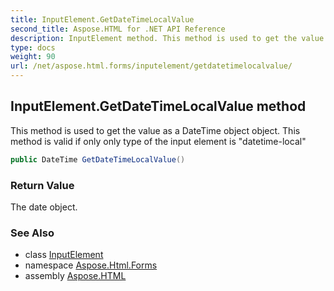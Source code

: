 ```yaml
---
title: InputElement.GetDateTimeLocalValue
second_title: Aspose.HTML for .NET API Reference
description: InputElement method. This method is used to get the value as a DateTime object object. This method is valid if only only type of the input element is datetime-local
type: docs
weight: 90
url: /net/aspose.html.forms/inputelement/getdatetimelocalvalue/
---
```

## InputElement.GetDateTimeLocalValue method

This method is used to get the value as a DateTime object object. This method is valid if only only type of the input element is "datetime-local"

```csharp
public DateTime GetDateTimeLocalValue()
```

### Return Value

The date object.

### See Also

* class [InputElement](../)
* namespace [Aspose.Html.Forms](../../inputelement/)
* assembly [Aspose.HTML](../../../)
